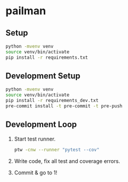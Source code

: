# pailman

## Setup

```sh
python -mvenv venv
source venv/bin/activate
pip install -r requirements.txt
```

## Development Setup

```sh
python -mvenv venv
source venv/bin/activate
pip install -r requirements_dev.txt
pre-commit install -t pre-commit -t pre-push
```

## Development Loop

1. Start test runner.

    ```sh
    ptw -cnw --runner "pytest --cov"
    ```

2. Write code, fix all test and coverage errors.
4. Commit & go to 1!
